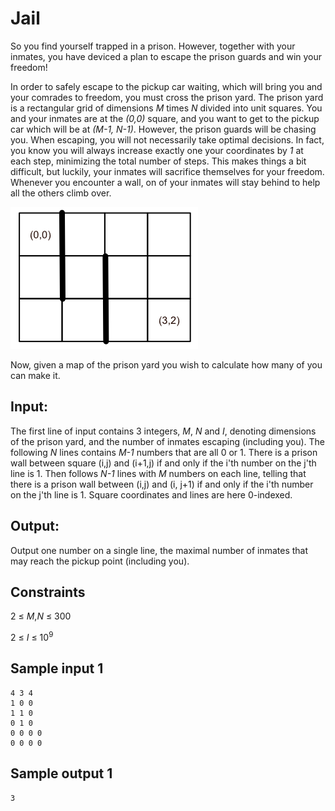 # Jail

So you find yourself trapped in a prison.
However, together with your inmates, you have deviced a plan to escape the prison guards and win your freedom!

In order to safely escape to the pickup car waiting, which will bring you and your comrades to freedom, you must cross the prison yard.
The prison yard is a rectangular grid of dimensions _M_ times _N_ divided into unit squares.
You and your inmates are at the _(0,0)_ square, and you want to get to the pickup car which will be at _(M-1, N-1)_.
However, the prison guards will be chasing you.
When escaping, you will not necessarily take optimal decisions.
In fact, you know you will always increase exactly one your coordinates by _1_ at each step, minimizing the total number of steps.
This makes things a bit difficult, but luckily, your inmates will sacrifice themselves for your freedom.
Whenever you encounter a wall, on of your inmates will stay behind to help all the others climb over.

![](../images/hedge2.png)

Now, given a map of the prison yard you wish to calculate how many of you can make it.

## Input:
The first line of input contains 3 integers, _M_, _N_ and _I_, denoting dimensions of the prison yard, and the number of inmates escaping (including you).
The following _N_ lines contains _M-1_ numbers that are all 0 or 1.
There is a prison wall between square (i,j) and (i+1,j) if and only if the i'th number on the j'th line is 1.
Then follows _N-1_ lines with _M_ numbers on each line, telling that there is a prison wall between (i,j) and (i, j+1) if and only if the i'th number on the j'th line is 1.
Square coordinates and lines are here 0-indexed.

## Output:
Output one number on a single line, the maximal number of inmates that may reach the pickup point (including you).

## Constraints
2 &le; _M_,_N_ &le; 300  

2 &le; _I_ &le; 10<sup>9</sup>

## Sample input 1
```
4 3 4  
1 0 0  
1 1 0  
0 1 0  
0 0 0 0  
0 0 0 0  
```

## Sample output 1
```
3  
```


